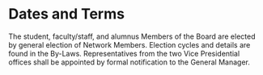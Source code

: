 # Dates and Terms

The student, faculty/staff, and alumnus Members of the Board are elected by general election of Network Members. Election cycles and details are found in the By-Laws. Representatives from the two Vice Presidential offices shall be appointed by formal notification to the General Manager.

